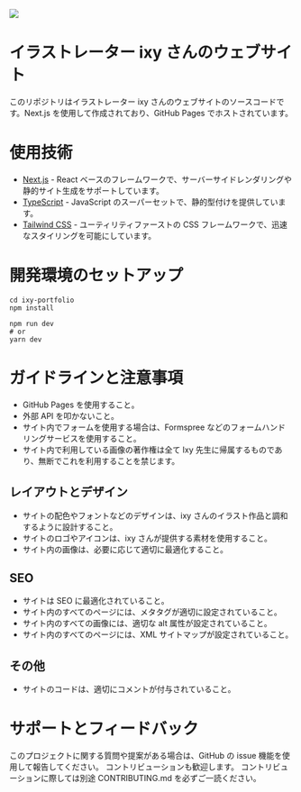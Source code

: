 ![](https://vistr.dev/badge?repo=Ixy194194.ixy194194.github.io&text=Visitors&corners=square)

# イラストレーター ixy さんのウェブサイト

このリポジトリはイラストレーター ixy さんのウェブサイトのソースコードです。Next.js を使用して作成されており、GitHub Pages でホストされています。

# 使用技術

-   [Next.js](https://nextjs.org/) - React ベースのフレームワークで、サーバーサイドレンダリングや静的サイト生成をサポートしています。
-   [TypeScript](https://www.typescriptlang.org/) - JavaScript のスーパーセットで、静的型付けを提供しています。
-   [Tailwind CSS](https://tailwindcss.com/) - ユーティリティファーストの CSS フレームワークで、迅速なスタイリングを可能にしています。

# 開発環境のセットアップ

```
cd ixy-portfolio
npm install

npm run dev
# or
yarn dev
```

# ガイドラインと注意事項

-   GitHub Pages を使用すること。
-   外部 API を叩かないこと。
-   サイト内でフォームを使用する場合は、Formspree などのフォームハンドリングサービスを使用すること。
-   サイト内で利用している画像の著作権は全て Ixy 先生に帰属するものであり、無断でこれを利用することを禁じます。

## レイアウトとデザイン

-   サイトの配色やフォントなどのデザインは、ixy さんのイラスト作品と調和するように設計すること。
-   サイトのロゴやアイコンは、ixy さんが提供する素材を使用すること。
-   サイト内の画像は、必要に応じて適切に最適化すること。

## SEO

-   サイトは SEO に最適化されていること。
-   サイト内のすべてのページには、メタタグが適切に設定されていること。
-   サイト内のすべての画像には、適切な alt 属性が設定されていること。
-   サイト内のすべてのページには、XML サイトマップが設定されていること。

## その他

-   サイトのコードは、適切にコメントが付与されていること。

# サポートとフィードバック

このプロジェクトに関する質問や提案がある場合は、GitHub の issue 機能を使用して報告してください。
コントリビューションも歓迎します。
コントリビューションに際しては別途 CONTRIBUTING.md を必ずご一読ください。
